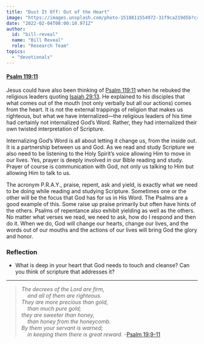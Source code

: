```yaml
---
title: "Dust It Off: Out of the Heart"
image: "https://images.unsplash.com/photo-1518811554972-31f9ca219d5b?crop=entropy&cs=srgb&fm=jpg&ixid=Mnw5NjYxfDB8MXxzZWFyY2h8MTB8fFRydXRofGVufDB8fHx8MTYxODIzNjM3Mw&ixlib=rb-1.2.1&q=85"
date: "2022-02-04T08:00:10.971Z"
author:
  id: "bill-reveal"
  name: "Bill Reveal"
  role: "Research Team"
topics:
  - "devotionals"
---
```

#### [Psalm 119:11][1]
Jesus could have also been thinking of [Psalm 119:11][1] when he rebuked the religious leaders quoting [Isaiah 29:13][2]. He explained to his disciples that what comes out of the mouth (not only verbally but all our actions) comes from the heart. It is not the external trappings of religion that makes us righteous, but what we have internalized—the religious leaders of his time had certainly not internalized God’s Word. Rather, they had internalized their own twisted interpretation of Scripture.

Internalizing God’s Word is all about letting it change us, from the inside out. It is a partnership between us and God. As we read and study Scripture we also need to be listening to the Holy Spirit’s voice allowing Him to move in our lives. Yes, prayer is deeply involved in our Bible reading and study. Prayer of course is communication with God, not only us talking to Him but allowing Him to talk to us.

The acronym P.R.A.Y., praise, repent, ask and yield, is exactly what we need to be doing while reading and studying Scripture. Sometimes one or the other will be the focus that God has for us in His Word. The Psalms are a good example of this. Some raise up praise primarily but often have hints of the others. Psalms of repentance also exhibit yielding as well as the others. No matter what verses we read, we need to ask, how do I respond and then do it. When we do, God will change our hearts, change our lives, and the words out of our mouths and the actions of our lives will bring God the glory and honor.

### Reflection
* What is deep in your heart that God needs to touch and cleanse? Can you think of scripture that addresses it?

-----

> _The decrees of the Lord are firm,_  
> _&nbsp;&nbsp;&nbsp;&nbsp;and all of them are righteous._   
> _They are more precious than gold,_   
> _&nbsp;&nbsp;&nbsp;&nbsp;than much pure gold;_   
> _they are sweeter than honey,_   
> _&nbsp;&nbsp;&nbsp;&nbsp;than honey from the honeycomb._   
> _By them your servant is warned;_   
> _&nbsp;&nbsp;&nbsp;&nbsp;in keeping them there is great reward._ -[Psalm 19:9-11][3]

[1]: https://biblehub.com/psalms/119-11.htm
[2]: https://biblehub.com/isaiah/29-13.htm
[3]: https://biblehub.com/psalms/19.htm

